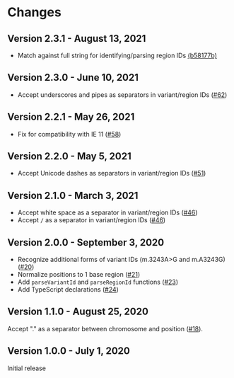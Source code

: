 # Changes

## Version 2.3.1 - August 13, 2021

- Match against full string for identifying/parsing region IDs [(b58177b)](https://github.com/broadinstitute/gnomad-browser-toolkit/commit/b58177beba500a5b2d9c5fc84f1f5091b27756f6)

## Version 2.3.0 - June 10, 2021

- Accept underscores and pipes as separators in variant/region IDs ([#62](https://github.com/broadinstitute/gnomad-browser-toolkit/pull/62))

## Version 2.2.1 - May 26, 2021

- Fix for compatibility with IE 11 ([#58](https://github.com/broadinstitute/gnomad-browser-toolkit/pull/58))

## Version 2.2.0 - May 5, 2021

- Accept Unicode dashes as separators in variant/region IDs ([#51](https://github.com/broadinstitute/gnomad-browser-toolkit/pull/51))

## Version 2.1.0 - March 3, 2021

- Accept white space as a separator in variant/region IDs ([#46](https://github.com/broadinstitute/gnomad-browser-toolkit/pull/46))
- Accept `/` as a separator in variant/region IDs ([#46](https://github.com/broadinstitute/gnomad-browser-toolkit/pull/46))

## Version 2.0.0 - September 3, 2020

- Recognize additional forms of variant IDs (m.3243A>G and m.A3243G) ([#20](https://github.com/broadinstitute/gnomad-browser-toolkit/pull/20))
- Normalize positions to 1 base region ([#21](https://github.com/broadinstitute/gnomad-browser-toolkit/pull/21))
- Add `parseVariantId` and `parseRegionId` functions ([#23](https://github.com/broadinstitute/gnomad-browser-toolkit/pull/23))
- Add TypeScript declarations ([#24](https://github.com/broadinstitute/gnomad-browser-toolkit/pull/24))

## Version 1.1.0 - August 25, 2020

Accept "." as a separator between chromosome and position ([#18](https://github.com/broadinstitute/gnomad-browser-toolkit/pull/18)).

## Version 1.0.0 - July 1, 2020

Initial release
